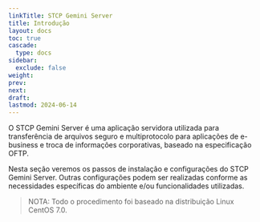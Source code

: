 ```yaml
---
linkTitle: STCP Gemini Server
title: Introdução
layout: docs
toc: true
cascade:
  type: docs
sidebar:
  exclude: false
weight:
prev:
next:
draft:
lastmod: 2024-06-14
---
```

O STCP Gemini Server é uma aplicação servidora utilizada para transferência de arquivos seguro e multiprotocolo para aplicações de e-business e troca de informações corporativas, baseado na especificação OFTP.

Nesta seção veremos os passos de instalação e configurações do STCP Gemini Server. Outras configurações podem ser realizadas conforme as necessidades específicas do ambiente e/ou funcionalidades utilizadas.

> NOTA: Todo o procedimento foi baseado na distribuição Linux CentOS 7.0.
